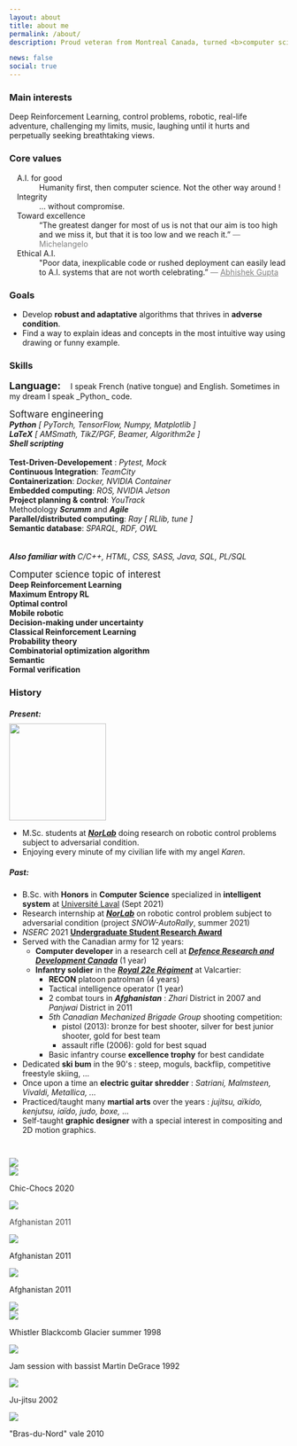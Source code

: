 ```yaml
---
layout: about
title: about me
permalink: /about/
description: Proud veteran from Montreal Canada, turned <b>computer scientist</b> and passionate about <b>A.I.</b>

news: false
social: true
---
```



### Main interests
Deep Reinforcement Learning, control problems, robotic, real-life adventure, challenging my limits, music, laughing until it hurts and perpetually seeking breathtaking views. 

### Core values

<dl style="padding-left: 1em; padding-right: 0em;" class="row">
    <dt class="col-md-3">A.I. for good</dt> <dd class="col-xl-9">
     Humanity first, then computer science. Not the other way around ! 
    </dd>
    <dt class="col-md-3 border-md-bottom">Integrity</dt> <dd class="col-xl-9">
        ... without compromise.
    </dd>
    <dt class="col-md-3">Toward excellence</dt> <dd class="col-xl-9">
        <!-- 
        Better to set the bar too high and fail then setting it to low and succeed
        -->
        “The greatest danger for most of us is not that our aim is too high and we miss it, but that it is too low and we reach it.” 
        <span style="color: gray">― Michelangelo</span>
    </dd>
    <dt class="col-md-3">Ethical A.I.</dt> <dd class="col-xl-9">
    "Poor data, inexplicable code or rushed deployment can easily lead to A.I. systems that are not worth celebrating.”
    <span style="color: gray">― <a style="color: gray" href="https://atg-abhishek.github.io" target="_blank">Abhishek Gupta</a> 
    <!-- at the <a href="https://www.weforum.org" target="_blank">World Economic Forum</a> -->
    </span> 
    </dd>
    <!-- 
      <dt class="col-md-3">Black Lives Matter</dt> 
        <dd class="col-xl-9">
            ... or none do.
        </dd>
    -->
    <!-- 
    Today, tomorrow and every day after that
    if it does not, then my life does not matter either
    -->
</dl>

<!-- 
<p style="text-align: center" class="font-weight-bold">
Ethical A.I.<br>
A.I. for good: Humanity fisrt, then computer science then profit or building cool stuff<br> 
Integrity & acountability<br>
Toward excellence: it's better to set the bar to high and fail then setting it to low and susceed<br>
Black Live Matter: today, tomorow and every day after that<br>
</p>
<blockquote class="text-center">
<p class="d-md-inline">"Poor data, inexplicable code or rushed deployment can easily lead to A.I. systems <br> that are not worth celebrating.”</p> 
<footer class="blockquote-footer"><cite title="Source Title"><a href="https://atg-abhishek.github.io" target="_blank">Abhishek Gupta</a></cite> at the <a href="https://www.weforum.org" target="_blank">World Economic Forum</a></footer>
</blockquote>
---
 -->


### Goals 
- Develop **robust and adaptative** algorithms that thrives in **adverse condition**.
- Find a way to explain ideas and concepts in the most intuitive way using drawing or funny example. 


### Skills

<span style="font-size: large; font-weight: bolder; border-bottom: none; margin-right: 0.75em;">
Language:
</span>
I speak French (native tongue) and English. Sometimes in my dream I speak _Python_ code. 

<div style="padding-top: 1em;">
    <div class="card border-dark mb-3">
        <div class="card-header" style="font-size: larger;">
            Software engineering
        </div>
        <div class="card-body text-dark">
            <div class="container card-text">
                <div class="row ">
                    <div class="col text-sm-center">
                        <i><b>Python</b> [ PyTorch, TensorFlow, Numpy, Matplotlib ]</i> <br>
                        <i><b>LaTeX</b> [ AMSmath, TikZ/PGF, Beamer, Algorithm2e ]</i> <br>
                        <i><b>Shell scripting</b></i> <br>
                        <br>
                    </div>
                </div>
                <div class="row justify-content-center ">
                    <div class="col-md-6"> <b>Test-Driven-Developement</b> : <i>Pytest, Mock</i> </div>
                    <div class="col-md-6"> <b>Continuous Integration</b>: <i>TeamCity</i> </div>
                    <div class="col-md-6"> <b>Containerization</b>: <i>Docker, NVIDIA Container</i> </div>
                    <div class="col-md-6"> <b>Embedded computing</b>: <i>ROS, NVIDIA Jetson </i> </div>
                    <div class="col-md-6"> <b>Project planning & control</b>: <i>YouTrack</i> </div>
                    <div class="col-md-6"> Methodology <i><b>Scrumm</b></i> and <i><b>Agile</b></i> </div>
                    <div class="col-md-6"> <b>Parallel/distributed computing</b>: <i>Ray [ RLlib, tune ]</i></div>
                    <div class="col-md-6"> <b>Semantic database</b>: <i>SPARQL, RDF, OWL</i> </div>
                    <br><br>
                </div>
                <div class="row ">
                    <div class="col text-sm-center">
                        <i><b>Also familiar with </b> C/C++, HTML, CSS, SASS, Java, SQL, PL/SQL</i> <br>
                    </div>
                </div>
            </div>
        </div>
    </div>
</div>


<div style="padding-top: 1em;">
    <div class="card border-dark mb-3">
        <div class="card-header" style="font-size: larger;">
            Computer science topic of interest
        </div>
        <div class="card-body text-dark">
            <div class="container card-text" style="font-weight: bold">
                <div class="row justify-content-center">
                        <div class="col-md-6"> Deep Reinforcement Learning </div>
                        <div class="col-md-6"> Maximum Entropy RL </div>
                        <div class="col-md-6"> Optimal control </div>
                        <div class="col-md-6"> Mobile robotic </div>
                        <div class="col-md-6">Decision-making under uncertainty<br></div>
                        <div class="col-md-6"> Classical Reinforcement Learning </div>
                        <div class="col-md-6"> Probability theory </div>
                        <div class="col-md-6"> Combinatorial optimization algorithm </div>
                        <div class="col-md-6"> Semantic </div>
                        <div class="col-md-6"> Formal verification </div>
                </div>
            </div>
        </div>
    </div>
</div>



### History 
##### Present:


<p class="text-center img-with-hyperlink" style="padding-top: 0em; padding-bottom: 0em; margin-top: -1em; margin-bottom: 1em;">
    <a href="https://norlab.ulaval.ca"  target="blank">
        <img  src="{{ site.baseurl }}/assets/img/norlab_img/norlab_logo_acronym_dark.png" width="175">
    </a> 
</p>
<!-- 
<p class="text-center" style="font-size: smaller">
    <a href="https://norlab.ulaval.ca"  target="blank"> https://norlab.ulaval.ca </a> 
</p>
-->

* M.Sc. students at ***[NorLab](https://norlab.ulaval.ca)*** doing research on robotic control problems subject to adversarial condition.
* Enjoying every minute of my civilian life with my angel _Karen_.

<!-- 
(she is not white and she won't be asking to speak with the manager).
-->

##### Past:
 <!--  * Finalizing my bachelor’s degree as an **honor student** in computer science at <a href="https://www.ulaval.ca" target="_blank">Université Laval</a> -->
* B.Sc. with **Honors** in **Computer Science** specialized in **intelligent system** at <a href="https://www.ulaval.ca" target="_blank">Université Laval</a> (Sept 2021) 
* Research internship at ***[NorLab](https://norlab.ulaval.ca)*** on robotic control problem subject to adversarial condition (project _SNOW-AutoRally_, summer 2021) 
* *NSERC* 2021 **[Undergraduate Student Research Award](https://www.nserc-crsng.gc.ca/Students-Etudiants/UG-PC/USRA-BRPC_eng.asp)**
* Served with the Canadian army for 12 years:
    * **Computer developer** in a research cell at [***Defence Research and Development Canada***](https://www.canada.ca/en/defence-research-development.html) (1 year)
    * **Infantry soldier** in the [***Royal 22e Régiment***](https://fr.wikipedia.org/wiki/Royal_22e_Régiment) at Valcartier:
       * **RECON** platoon patrolman (4 years)
       * Tactical intelligence operator (1 year)
       * 2 combat tours in ***Afghanistan*** : _Zhari_ District in 2007 and _Panjwai_ District in 2011 
       * _5th Canadian Mechanized Brigade Group_ shooting competition:
           * pistol (2013):  bronze for best shooter, silver for best junior shooter, gold for best team 
           * assault rifle (2006):  gold for best squad
       * Basic infantry course **excellence trophy** for best candidate    
* Dedicated **ski bum** in the 90's : steep, moguls, backflip, competitive freestyle skiing, ...
* Once upon a time an **electric guitar shredder** : _Satriani, Malmsteen, Vivaldi, Metallica, ..._
* Practiced/taught many **martial arts** over the years : _jujitsu, aïkido, kenjutsu, iaïdo, judo, boxe,_ ...
* Self-taught **graphic designer** with a special interest in compositing and 2D motion graphics.
 
<div id="carouselRedLeaderPictSlidesOnly" class="carousel slide carousel-fade " data-interval="5000" data-ride="carousel" style="padding-top: 2em;">
    <div class="carousel-inner z-depth-1">
        <div class="carousel-item active">
            <img class="d-block w-100 rounded"
                     src="{{ 'luc_work.jpg' | prepend: '/assets/img/history_pic/' | relative_url }}">
        </div>
        <div class="carousel-item ">
            <img class="d-block w-100 rounded"
                     src="{{ 'chicChoc_w_karen.jpg' | prepend: '/assets/img/history_pic/' | relative_url }}">
            <div class="carousel-caption d-none d-sm-block ">
                <p>Chic-Chocs 2020</p>
            </div>
        </div>
        <div class="carousel-item ">
            <img class="d-block w-100 rounded"
                     src="{{ 'chinook_landing.jpg' | prepend: '/assets/img/history_pic/' | relative_url }}">
            <div class="carousel-caption d-none d-sm-block " >
                <p style="opacity: 80%;">
                Afghanistan 2011</p>
            </div>
        </div>
        <div class="carousel-item ">
            <img class="d-block w-100 rounded"
                     src="{{ 'barbel_sunset.jpg' | prepend: '/assets/img/history_pic/' | relative_url }}">
            <div class="carousel-caption d-none d-sm-block ">
                <p>Afghanistan 2011</p>
            </div>
        </div>
        <!-- 
        <div class="carousel-item ">
            <img class="d-block w-100 rounded"
                     src="{{ 'afgh_pistol_train.jpg' | prepend: '/assets/img/history_pic/' | relative_url }}">
        </div>
        <div class="carousel-item ">
            <img class="d-block w-100 rounded"
                     src="{{ 'afg_sunset.jpg' | prepend: '/assets/img/history_pic/' | relative_url }}">
            <div class="carousel-caption d-none d-sm-block ">
                <p>Afghanistan 2011</p>
            </div>
        </div>
        -->
        <div class="carousel-item ">
            <img class="d-block w-100 rounded"
                     src="{{ 'op_extract.jpg' | prepend: '/assets/img/history_pic/' | relative_url }}">
            <div class="carousel-caption d-none d-sm-block ">
                <p>Afghanistan 2011</p>
            </div>
        </div>
        <div class="carousel-item ">
            <img class="d-block w-100 rounded"
                     src="{{ 'max_mag.jpg' | prepend: '/assets/img/history_pic/' | relative_url }}">
        </div>
        <div class="carousel-item ">
            <img class="d-block w-100 rounded"
                     src="{{ 'ski_bum_whistler.jpg' | prepend: '/assets/img/history_pic/' | relative_url }}">
            <div class="carousel-caption d-none d-sm-block aligh-left" >
                <p>Whistler Blackcomb Glacier summer 1998</p>
            </div>
        </div>
        <div class="carousel-item ">
            <img class="d-block w-100 rounded"
                     src="{{ 'guitar_shredder.jpg' | prepend: '/assets/img/history_pic/' | relative_url }}">
            <div class="carousel-caption d-none d-sm-block ">
                <p>Jam session with bassist Martin DeGrace 1992</p>
            </div>
        </div>
        <div class="carousel-item ">
            <img class="d-block w-100 rounded"
                     src="{{ 'jujitsu_train.jpg' | prepend: '/assets/img/history_pic/' | relative_url }}">
            <div class="carousel-caption d-none d-sm-block ">
                <p>Ju-jitsu 2002</p>
            </div>
        </div>
        <div class="carousel-item ">
            <img class="d-block w-100 rounded"
                     src="{{ 'valle_du_bras_du_nord.jpg' | prepend: '/assets/img/history_pic/' | relative_url }}">
            <div class="carousel-caption d-none d-sm-block ">
                <p>"Bras-du-Nord" vale 2010</p>
            </div>
        </div>
    </div>
</div>

